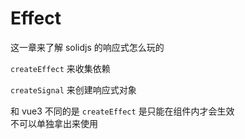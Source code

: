 # Effect

这一章来了解 solidjs 的响应式怎么玩的


`createEffect` 来收集依赖

`createSignal` 来创建响应式对象

和 vue3 不同的是 `createEffect` 是只能在组件内才会生效  
不可以单独拿出来使用